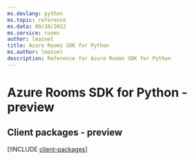 ```yaml
---
ms.devlang: python
ms.topic: reference
ms.data: 09/20/2022
ms.service: rooms
author: lmazuel
title: Azure Rooms SDK for Python
ms.author: lmazuel
description: Reference for Azure Rooms SDK for Python
---
```

# Azure Rooms SDK for Python - preview

## Client packages - preview
[!INCLUDE [client-packages](rooms-client-index.md)]